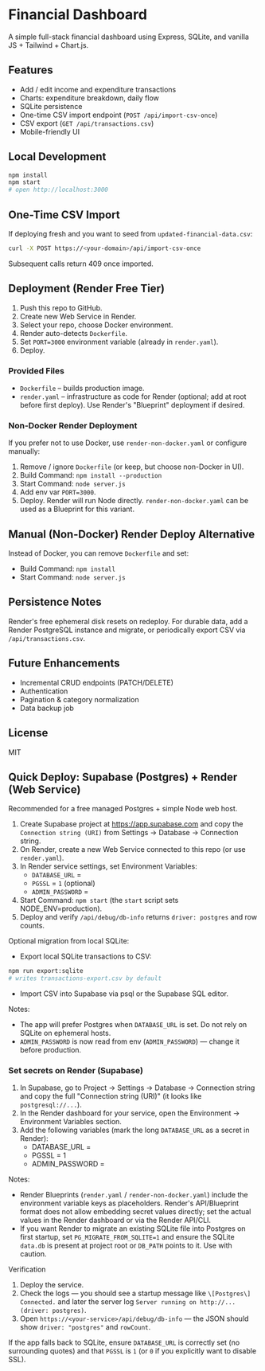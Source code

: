 # Financial Dashboard

A simple full-stack financial dashboard using Express, SQLite, and vanilla JS + Tailwind + Chart.js.

## Features
- Add / edit income and expenditure transactions
- Charts: expenditure breakdown, daily flow
- SQLite persistence
- One-time CSV import endpoint (`POST /api/import-csv-once`)
- CSV export (`GET /api/transactions.csv`)
- Mobile-friendly UI

## Local Development
```bash
npm install
npm start
# open http://localhost:3000
```

## One-Time CSV Import
If deploying fresh and you want to seed from `updated-financial-data.csv`:
```bash
curl -X POST https://<your-domain>/api/import-csv-once
```
Subsequent calls return 409 once imported.

## Deployment (Render Free Tier)
1. Push this repo to GitHub.
2. Create new Web Service in Render.
3. Select your repo, choose Docker environment.
4. Render auto-detects `Dockerfile`.
5. Set `PORT=3000` environment variable (already in `render.yaml`).
6. Deploy.

### Provided Files
- `Dockerfile` – builds production image.
- `render.yaml` – infrastructure as code for Render (optional; add at root before first deploy). Use Render's "Blueprint" deployment if desired.

### Non-Docker Render Deployment
If you prefer not to use Docker, use `render-non-docker.yaml` or configure manually:
1. Remove / ignore `Dockerfile` (or keep, but choose non-Docker in UI).
2. Build Command: `npm install --production`
3. Start Command: `node server.js`
4. Add env var `PORT=3000`.
5. Deploy. Render will run Node directly.
`render-non-docker.yaml` can be used as a Blueprint for this variant.

## Manual (Non-Docker) Render Deploy Alternative
Instead of Docker, you can remove `Dockerfile` and set:
- Build Command: `npm install`
- Start Command: `node server.js`

## Persistence Notes
Render's free ephemeral disk resets on redeploy. For durable data, add a Render PostgreSQL instance and migrate, or periodically export CSV via `/api/transactions.csv`.

## Future Enhancements
- Incremental CRUD endpoints (PATCH/DELETE)
- Authentication
- Pagination & category normalization
- Data backup job

## License
MIT

## Quick Deploy: Supabase (Postgres) + Render (Web Service)

Recommended for a free managed Postgres + simple Node web host.

1. Create Supabase project at https://app.supabase.com and copy the `Connection string (URI)` from Settings → Database → Connection string.
2. On Render, create a new Web Service connected to this repo (or use `render.yaml`).
3. In Render service settings, set Environment Variables:
	- `DATABASE_URL` = <Supabase connection URI>
	- `PGSSL` = `1` (optional)
	- `ADMIN_PASSWORD` = <your-admin-password>
4. Start Command: `npm start` (the `start` script sets NODE_ENV=production).
5. Deploy and verify `/api/debug/db-info` returns `driver: postgres` and row counts.

Optional migration from local SQLite:

- Export local SQLite transactions to CSV:

```bash
npm run export:sqlite
# writes transactions-export.csv by default
```

- Import CSV into Supabase via psql or the Supabase SQL editor.

Notes:
- The app will prefer Postgres when `DATABASE_URL` is set. Do not rely on SQLite on ephemeral hosts.
- `ADMIN_PASSWORD` is now read from env (`ADMIN_PASSWORD`) — change it before production.

### Set secrets on Render (Supabase)

1. In Supabase, go to Project → Settings → Database → Connection string and copy the full "Connection string (URI)" (it looks like `postgresql://...`).
2. In the Render dashboard for your service, open the Environment → Environment Variables section.
3. Add the following variables (mark the long `DATABASE_URL` as a secret in Render):
	- DATABASE_URL = <paste Supabase Connection string here>
	- PGSSL = 1
	- ADMIN_PASSWORD = <your chosen admin password>

Notes:
- Render Blueprints (`render.yaml` / `render-non-docker.yaml`) include the environment variable keys as placeholders. Render's API/Blueprint format does not allow embedding secret values directly; set the actual values in the Render dashboard or via the Render API/CLI.
- If you want Render to migrate an existing SQLite file into Postgres on first startup, set `PG_MIGRATE_FROM_SQLITE=1` and ensure the SQLite `data.db` is present at project root or `DB_PATH` points to it. Use with caution.

Verification

1. Deploy the service.
2. Check the logs — you should see a startup message like `\[Postgres\] Connected.` and later the server log `Server running on http://... (driver: postgres)`.
3. Open `https://<your-service>/api/debug/db-info` — the JSON should show `driver: "postgres"` and `rowCount`.

If the app falls back to SQLite, ensure `DATABASE_URL` is correctly set (no surrounding quotes) and that `PGSSL` is `1` (or `0` if you explicitly want to disable SSL).
